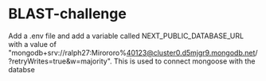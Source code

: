 # BLAST-challenge

Add a .env file and add a variable called NEXT_PUBLIC_DATABASE_URL with a value of "mongodb+srv://ralph27:Mirororo%40123@cluster0.d5mjgr9.mongodb.net/?retryWrites=true&w=majority".
This is used to connect mongoose with the databse
